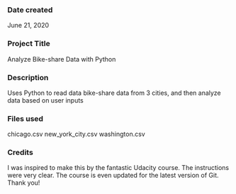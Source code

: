 ### Date created
June 21, 2020

### Project Title
Analyze Bike-share Data with Python

### Description
Uses Python to read data bike-share data from 3 cities, and then analyze data based on user inputs

### Files used
chicago.csv
new_york_city.csv
washington.csv

### Credits
I was inspired to make this by the fantastic Udacity course.  The instructions were very clear.  The course is even updated for the latest version of Git.  Thank you!


